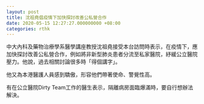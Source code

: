 ```yaml
---
layout: post
title: 沈祖堯倡疫情下加快探討改善公私營合作
date: 2020-05-15 12:27:27.000000000 +08:00
categories: rthk
---
```


中大內科及藥物治療學系醫學講座教授沈祖堯接受本台訪問時表示，在疫情下，應加快探討改善公私營合作，例如將非新型肺炎患者分流至私家醫院，紓緩公立醫院壓力。他說，過去相關討論很多時「得個講字」。

他又為本港醫護人員感到驕傲，形容他們帶著使命、警覺性高。

有在公立醫院Dirty Team工作的醫生表示，隔離病房面臨爆滿時，要自行想辦法解決。
